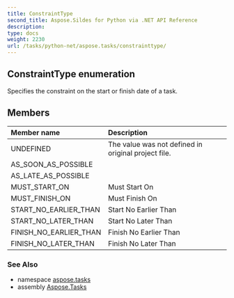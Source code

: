 ```yaml
---
title: ConstraintType
second_title: Aspose.Sildes for Python via .NET API Reference
description: 
type: docs
weight: 2230
url: /tasks/python-net/aspose.tasks/constrainttype/
---
```


## ConstraintType enumeration

Specifies the constraint on the start or finish date of a task.

## Members
| Member name | Description |
| :- | :- |
|UNDEFINED|The value was not defined in original project file.|
|AS_SOON_AS_POSSIBLE||
|AS_LATE_AS_POSSIBLE||
|MUST_START_ON|Must Start On|
|MUST_FINISH_ON|Must Finish On|
|START_NO_EARLIER_THAN|Start No Earlier Than|
|START_NO_LATER_THAN|Start No Later Than|
|FINISH_NO_EARLIER_THAN|Finish No Earlier Than|
|FINISH_NO_LATER_THAN|Finish No Later Than|

### See Also

* namespace [aspose.tasks](/tasks/python-net/aspose.tasks/)
* assembly [Aspose.Tasks](/tasks/python-net/)

